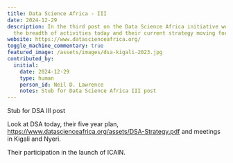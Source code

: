 ```yaml
---
title: Data Science Africa - III
date: 2024-12-29
description: I﻿n the third post on the Data Science Africa initiative we look at
  the breadth of activities today and their current strategy moving forward.
website: https://www.datascienceafrica.org/
toggle_machine_commentary: true
featured_image: /assets/images/dsa-kigali-2023.jpg
contributed_by:
  initial:
    date: 2024-12-29
    type: human
    person_id: Neil D. Lawrence
    notes: Stub for Data Science Africa III post
---
```


S﻿tub for DSA III post

Look at DSA today, their five year plan, <https://www.datascienceafrica.org/assets/DSA-Strategy.pdf> and meetings in Kigali and Nyeri. 

Their participation in the launch of ICAIN.
